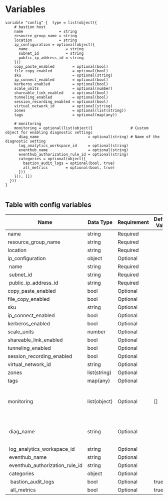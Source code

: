 # Variables

```
variable "config" {  type = list(object({
    # bastion host
    name                = string
    resource_group_name = string
    location            = string
    ip_configuration = optional(object({
      name                 = string
      subnet_id            = string
      public_ip_address_id = string
    }))
    copy_paste_enabled        = optional(bool)
    file_copy_enabled         = optional(bool)
    sku                       = optional(string)
    ip_connect_enabled        = optional(bool)
    kerberos_enabled          = optional(bool)
    scale_units               = optional(number)
    shareable_link_enabled    = optional(bool)
    tunneling_enabled         = optional(bool)
    session_recording_enabled = optional(bool)
    virtual_network_id        = optional(string)
    zones                     = optional(list(string))
    tags                      = optional(map(any))

    # monitoring
    monitoring = optional(list(object({                 # Custom object for enabling diagnostic settings
      diag_name                      = optional(string) # Name of the diagnostic setting
      log_analytics_workspace_id     = optional(string)
      eventhub_name                  = optional(string)
      eventhub_authorization_rule_id = optional(string)
      categories = optional(object({
        bastion_audit_logs = optional(bool, true)
        all_metrics        = optional(bool, true)
      }))
    })), [])
  }))
}


```


## Table with config variables

| Name | Data Type | Requirement | Default Value | Comment |
| ------- | --------- | ----------- | ------------- | ------- |
|name | string | Required |  |  |
|resource_group_name | string | Required |  |  |
|location | string | Required |  |  |
|ip_configuration | object | Optional |  |  |
|&nbsp;name | string | Required |  |  |
|&nbsp;subnet_id | string | Required |  |  |
|&nbsp;public_ip_address_id | string | Required |  |  |
|copy_paste_enabled | bool | Optional |  |  |
|file_copy_enabled | bool | Optional |  |  |
|sku | string | Optional |  |  |
|ip_connect_enabled | bool | Optional |  |  |
|kerberos_enabled | bool | Optional |  |  |
|scale_units | number | Optional |  |  |
|shareable_link_enabled | bool | Optional |  |  |
|tunneling_enabled | bool | Optional |  |  |
|session_recording_enabled | bool | Optional |  |  |
|virtual_network_id | string | Optional |  |  |
|zones | list(string) | Optional |  |  |
|tags | map(any) | Optional |  |  |
|monitoring | list(object) | Optional | [] |  Custom object for enabling diagnostic settings |
|&nbsp;diag_name | string | Optional |  |  Name of the diagnostic setting |
|&nbsp;log_analytics_workspace_id | string | Optional |  |  |
|&nbsp;eventhub_name | string | Optional |  |  |
|&nbsp;eventhub_authorization_rule_id | string | Optional |  |  |
|&nbsp;categories | object | Optional |  |  |
|&nbsp;&nbsp;bastion_audit_logs | bool | Optional |  true |  |
|&nbsp;&nbsp;all_metrics | bool | Optional |  true |  |


